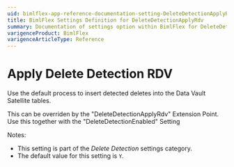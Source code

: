 ```yaml
---
uid: bimlflex-app-reference-documentation-setting-DeleteDetectionApplyRdv
title: BimlFlex Settings Definition for DeleteDetectionApplyRdv
summary: Documentation of settings option within BimlFlex for DeleteDetectionApplyRdv
varigenceProduct: BimlFlex
varigenceArticleType: Reference
---
```


# Apply Delete Detection RDV

Use the default process to insert detected deletes into the Data Vault Satellite tables.

This can be overriden by the "DeleteDetectionApplyRdv" Extension Point. Use this together with the "DeleteDetectionEnabled" Setting

Notes:

* This setting is part of the *Delete Detection* settings category.
* The default value for this setting is `Y`.

